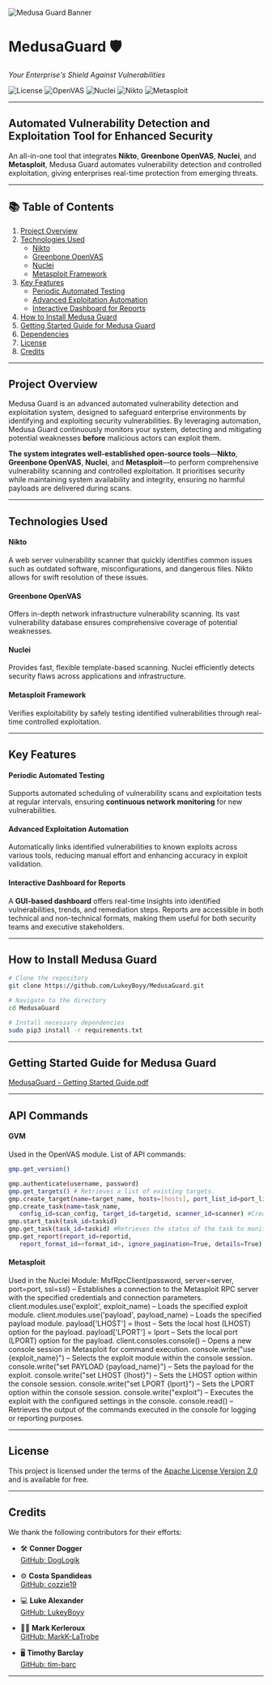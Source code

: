 ![Medusa Guard Banner](https://github.com/user-attachments/assets/ba744d99-b6a2-4f27-adbd-1ef93332d052)

# MedusaGuard 🛡️  
_Your Enterprise's Shield Against Vulnerabilities_

![License](https://img.shields.io/badge/License-Apache_2.0-blue.svg)
![OpenVAS](https://img.shields.io/badge/Tool-OpenVAS-green.svg)
![Nuclei](https://img.shields.io/badge/Tool-Nuclei-yellow.svg)
![Nikto](https://img.shields.io/badge/Tool-Nikto-orange.svg)
![Metasploit](https://img.shields.io/badge/Tool-Metasploit-red.svg)

---

## Automated Vulnerability Detection and Exploitation Tool for Enhanced Security

An all-in-one tool that integrates **Nikto**, **Greenbone OpenVAS**, **Nuclei**, and **Metasploit**, Medusa Guard automates vulnerability detection and controlled exploitation, giving enterprises real-time protection from emerging threats.

---

## 📚 **Table of Contents**
1. [Project Overview](#project-overview)
2. [Technologies Used](#technologies-used)
   - [Nikto](#nikto)
   - [Greenbone OpenVAS](#greenbone-openvas)
   - [Nuclei](#nuclei)
   - [Metasploit Framework](#metasploit-framework)
3. [Key Features](#key-features)
   - [Periodic Automated Testing](#periodic-automated-testing)
   - [Advanced Exploitation Automation](#advanced-exploitation-automation)
   - [Interactive Dashboard for Reports](#interactive-dashboard-for-reports)
4. [How to Install Medusa Guard](#how-to-install-medusa-guard)
5. [Getting Started Guide for Medusa Guard](#getting-started-guide-for-medusa-guard)
6. [Dependencies](#Dependencies)
7. [License](#license)
8. [Credits](#credits)

---

## **Project Overview**

Medusa Guard is an advanced automated vulnerability detection and exploitation system, designed to safeguard enterprise environments by identifying and exploiting security vulnerabilities. By leveraging automation, Medusa Guard continuously monitors your system, detecting and mitigating potential weaknesses **before** malicious actors can exploit them.

**The system integrates well-established open-source tools**—**Nikto**, **Greenbone OpenVAS**, **Nuclei**, and **Metasploit**—to perform comprehensive vulnerability scanning and controlled exploitation. It prioritises security while maintaining system availability and integrity, ensuring no harmful payloads are delivered during scans.

---

## **Technologies Used**

#### Nikto 
A web server vulnerability scanner that quickly identifies common issues such as outdated software, misconfigurations, and dangerous files. Nikto allows for swift resolution of these issues.

#### Greenbone OpenVAS 
Offers in-depth network infrastructure vulnerability scanning. Its vast vulnerability database ensures comprehensive coverage of potential weaknesses.

#### Nuclei
Provides fast, flexible template-based scanning. Nuclei efficiently detects security flaws across applications and infrastructure.

#### Metasploit Framework
Verifies exploitability by safely testing identified vulnerabilities through real-time controlled exploitation.

---

## **Key Features**

#### Periodic Automated Testing
Supports automated scheduling of vulnerability scans and exploitation tests at regular intervals, ensuring **continuous network monitoring** for new vulnerabilities.

#### Advanced Exploitation Automation
Automatically links identified vulnerabilities to known exploits across various tools, reducing manual effort and enhancing accuracy in exploit validation.

#### Interactive Dashboard for Reports
A **GUI-based dashboard** offers real-time insights into identified vulnerabilities, trends, and remediation steps. Reports are accessible in both technical and non-technical formats, making them useful for both security teams and executive stakeholders.

---

## **How to Install Medusa Guard**

```bash
# Clone the repository
git clone https://github.com/LukeyBoyy/MedusaGuard.git

# Navigate to the directory
cd MedusaGuard

# Install necessary dependencies
sudo pip3 install -r requirements.txt
```

---

## **Getting Started Guide for Medusa Guard**
[MedusaGuard - Getting Started Guide.pdf](https://github.com/user-attachments/files/17359582/MedusaGuard.-.Getting.Started.Guide.pdf)

---

## **API Commands**

#### GVM
Used in the OpenVAS module. List of API commands:
```bash
gmp.get_version()

gmp.authenticate(username, password)
gmp.get_targets() # Retrieves a list of existing targets.
gmp.create_target(name=target_name, hosts=[hosts], port_list_id=port_list_name)
gmp.create_task(name=task_name,
   config_id=scan_config, target_id=targetid, scanner_id=scanner) #Creates a task for the specified target.
gmp.start_task(task_id=taskid)
gmp.get_task(task_id=taskid) #Retrieves the status of the task to monitor its progress.
gmp.get_report(report_id=reportid,
   report_format_id=<format_id>, ignore_pagination=True, details=True) # Fetches the report in the specified format (XML, PDF, or CSV).
```

#### Metasploit
Used in the Nuclei Module:
MsfRpcClient(password, server=server, port=port, ssl=ssl) – Establishes a connection to the Metasploit RPC server with the specified credentials and connection parameters.
client.modules.use('exploit', exploit_name) – Loads the specified exploit module.
client.modules.use('payload', payload_name) – Loads the specified payload module.
payload['LHOST'] = lhost – Sets the local host (LHOST) option for the payload.
payload['LPORT'] = lport – Sets the local port (LPORT) option for the payload.
client.consoles.console() – Opens a new console session in Metasploit for command execution.
console.write("use {exploit_name}") – Selects the exploit module within the console session.
console.write("set PAYLOAD {payload_name}") – Sets the payload for the exploit.
console.write("set LHOST {lhost}") – Sets the LHOST option within the console session.
console.write("set LPORT {lport}") – Sets the LPORT option within the console session.
console.write("exploit") – Executes the exploit with the configured settings in the console.
console.read() – Retrieves the output of the commands executed in the console for logging or reporting purposes.

---
## **License**  
This project is licensed under the terms of the [Apache License Version 2.0](https://www.apache.org/licenses/LICENSE-2.0) and is available for free.

---

## **Credits**

We thank the following contributors for their efforts:

- 🛠️ **Conner Dogger**  
  [GitHub: DogLogik](https://github.com/DogLogik)

- ⚙️ **Costa Spandideas**  
  [GitHub: cozzie19](https://github.com/cozzie19)

- 💻 **Luke Alexander**  
  [GitHub: LukeyBoyy](https://github.com/LukeyBoyy)

- 🧑‍💻 **Mark Kerleroux**  
  [GitHub: MarkK-LaTrobe](https://github.com/MarkK-LaTrobe)

- 🖥️ **Timothy Barclay**  
  [GitHub: tim-barc](https://github.com/tim-barc)

---
